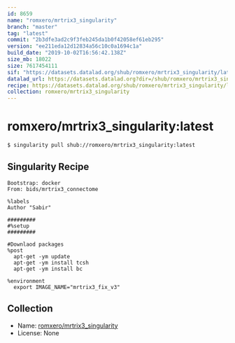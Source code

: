 ```yaml
---
id: 8659
name: "romxero/mrtrix3_singularity"
branch: "master"
tag: "latest"
commit: "2b3dfe3ad2c9f3feb245da1b0f42058ef61eb295"
version: "ee211eda12d12834a56c10c0a1694c1a"
build_date: "2019-10-02T16:56:42.138Z"
size_mb: 18022
size: 7617454111
sif: "https://datasets.datalad.org/shub/romxero/mrtrix3_singularity/latest/2019-10-02-2b3dfe3a-ee211eda/ee211eda12d12834a56c10c0a1694c1a.simg"
datalad_url: https://datasets.datalad.org?dir=/shub/romxero/mrtrix3_singularity/latest/2019-10-02-2b3dfe3a-ee211eda/
recipe: https://datasets.datalad.org/shub/romxero/mrtrix3_singularity/latest/2019-10-02-2b3dfe3a-ee211eda/Singularity
collection: romxero/mrtrix3_singularity
---
```


# romxero/mrtrix3_singularity:latest

```bash
$ singularity pull shub://romxero/mrtrix3_singularity:latest
```

## Singularity Recipe

```singularity
Bootstrap: docker
From: bids/mrtrix3_connectome

%labels
Author "Sabir"

#########
#%setup
#########

#Downlaod packages
%post
  apt-get -ym update
  apt-get -ym install tcsh
  apt-get -ym install bc

%environment
  export IMAGE_NAME="mrtrix3_fix_v3"
```

## Collection

 - Name: [romxero/mrtrix3_singularity](https://github.com/romxero/mrtrix3_singularity)
 - License: None


